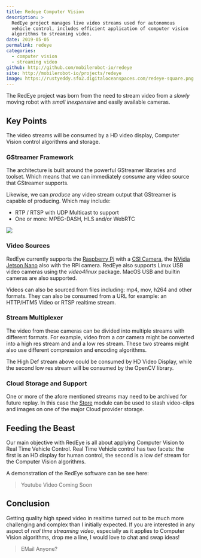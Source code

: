 ```yaml
---
title: Redeye Computer Vision
description: > 
  RedEye project manages live video streams used for autonomous
  vehicle control, includes efficient application of computer vision
  algorithms to streaming video.
date: 2019-05-05
permalink: redeye
categories: 
  - computer vision
  - streaming video
github: http://github.com/mobilerobot-io/redeye
site: http://mobilerobot-io/projects/redeye
image: https://rustyeddy.sfo2.digitaloceanspaces.com/redeye-square.png
---
```


The RedEye project was born from the need to stream video from a
_slowly_ moving robot with _small inexpensive_ and easily available
cameras.

## Key Points

The video streams will be consumed by a HD video display, Computer
Vision control algorithms and storage.

### GStreamer Framework

The architecture is built around the powerful GStreamer libraries and
toolset. Which means that we can immediately _consume_ any video source
that GStreamer supports.

Likewise, we can _produce_ any video stream output that GStreamer is
capable of producing. Which may include:

- RTP / RTSP with UDP Multicast to support
- One or more: MPEG-DASH, HLS and/or WebRTC

<img src="https://docs.google.com/drawings/d/e/2PACX-1vQHtO4hTGzQKan-x5UKmwDieGndeGtNsTXT2iorDvcSuwiPBY1kkutZ1DH0D-Rd1VAtCzXzf3b3Zj4C/pub?w=710&amp;h=440">

### Video Sources

RedEye currently supports the [Raspberry Pi](http://raspberrypi.org)
with a [CSI Camera](http://raspberrypi.org/camera), the
[NVidia Jetson Nano](http://nvidia.com/jetson/nano) also with the RPi
camera.  RedEye also supports Linux USB video cameras using the
_video4linux_ package.  MacOS USB and builtin cameras are also supported.

Videos can also be sourced from files including: mp4, mov, h264 and
other formats.  They can also be consumed from a URL for example: an
HTTP/HTM5 Video or RTSP realtime stream. 

### Stream Multiplexer

The video from these cameras can be divided into multiple streams
with different formats. For example, video from a _car_ camera
might be converted into a high res stream and and a low res stream.
These two streams might also use different compression and encoding
algorithms. 

The High Def stream above could be consumed by HD Video Display,
while the second low res stream will be consumed by the OpenCV library.

### Cloud Storage and Support

One or more of the afore mentioned streams may need to be archived for
future replay. In this case the
[Store](http://github.com/mobilerobot-io/store) module can be used to
stash video-clips and images on one of the major Cloud provider storage.

## Feeding the Beast

Our main objective with RedEye is all about applying Computer Vision
to Real Time Vehicle Control. Real Time Vehicle control has two
facets: the first is an HD display for human control, the second is a
low def stream for the Computer Vision algorithms.

A demonstration of the RedEye software can be see here:

> Youtube Video Coming Soon

## Conclusion

Getting quality high speed video in realtime turned out to be much
more challenging and complex than I initially expected.  If you are
interested in any aspect of _real time streaming video_, especially as
it applies to Computer Vision algorithms, drop me a line, I would love
to chat and swap ideas!

> EMail Anyone?
